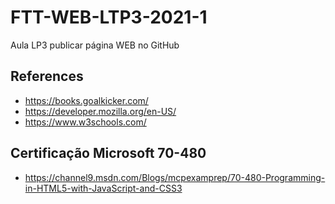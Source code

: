 # FTT-WEB-LTP3-2021-1
Aula LP3 publicar página WEB no GitHub
## References
- https://books.goalkicker.com/
- https://developer.mozilla.org/en-US/
- https://www.w3schools.com/
## Certificação Microsoft 70-480
- https://channel9.msdn.com/Blogs/mcpexamprep/70-480-Programming-in-HTML5-with-JavaScript-and-CSS3

